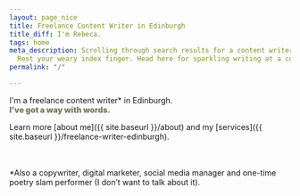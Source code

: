 ```yaml
---
layout: page_nice
title: Freelance Content Writer in Edinburgh
title_diff: I'm Rebeca.
tags: home
meta_description: Scrolling through search results for a content writer in Edinburgh?
  Rest your weary index finger. Head here for sparkling writing at a competitive rate.
permalink: "/"

---
```

I'm a freelance content writer<span class = "asterisks">*</span> in Edinburgh.<br> <span style = "color: #797D62; font-weight: 900;">I’ve got a way with words.</span>

Learn more [about me]({{ site.baseurl }}/about) and my [services]({{ site.baseurl }}/freelance-writer-edinburgh).

<br><br><span class="asterisksnote"><span class = "asterisks">*</span>Also a copywriter, digital marketer, social media manager and one-time poetry slam performer (I don’t want to talk about it).</span>